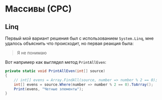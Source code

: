 # Массивы (СРС)

## Linq
Первый мой вариант решения был с использованием `System.Linq`, мне удалось объяснить что происходит, но первая реакция была:
> Я не понимаю

Вот например как выглядел метод `PrintAllEven`:
```csharp
private static void PrintAllEven(int[] source)
{
    // int[] evens = Array.FindAll(source, number => number % 2 == 0);
    int[] evens = source.Where(number => number % 2 == 0).ToArray();
    Print(evens, "Четные элементы");
}
```

[cli-args]: https://docs.microsoft.com/ru-ru/dotnet/csharp/fundamentals/program-structure/main-command-line#command-line-arguments
[cli-args-mvs]: https://devpractice.ru/c-sharp-command-line-args/#p2
[cli-args-rider]: https://www.jetbrains.com/help/rider/Get_Started_with_Run_Debug_Configurations.html#step-1-understand-run-debug-configurations